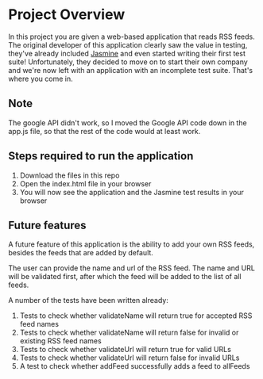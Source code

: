 # Project Overview

In this project you are given a web-based application that reads RSS feeds. The original developer of this application clearly saw the value in testing, they've already included [Jasmine](http://jasmine.github.io/) and even started writing their first test suite! Unfortunately, they decided to move on to start their own company and we're now left with an application with an incomplete test suite. That's where you come in.

## Note

The google API didn't work, so I moved the Google API code down in the app.js file, so that the rest of the code would at least work.

## Steps required to run the application

1. Download the files in this repo
2. Open the index.html file in your browser
3. You will now see the application and the Jasmine test results in your browser

## Future features

A future feature of this application is the ability to add your own RSS feeds, besides the feeds that are added by default.

The user can provide the name and url of the RSS feed. The name and URL will be validated first, after which the feed will be added to the list of all feeds.

A number of the tests have been written already:

1. Tests to check whether validateName will return true for accepted RSS feed names
2. Tests to check whether validateName will return false for invalid or existing RSS feed names
3. Tests to check whether validateUrl will return true for valid URLs
4. Tests to check whether validateUrl will return false for invalid URLs
5. A test to check whether addFeed successfully adds a feed to allFeeds